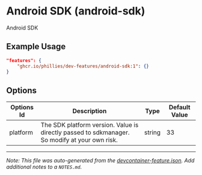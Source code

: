 
# Android SDK (android-sdk)

Android SDK

## Example Usage

```json
"features": {
    "ghcr.io/phillies/dev-features/android-sdk:1": {}
}
```

## Options

| Options Id | Description | Type | Default Value |
|-----|-----|-----|-----|
| platform | The SDK platform version. Value is directly passed to sdkmanager. So modify at your own risk. | string | 33 |



---

_Note: This file was auto-generated from the [devcontainer-feature.json](https://github.com/phillies/dev-features/blob/main/src/android-sdk/devcontainer-feature.json).  Add additional notes to a `NOTES.md`._
